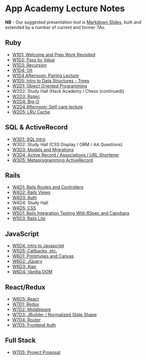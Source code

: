 # App Academy Lecture Notes

**NB** - Our suggested presentation tool is [Markdown Slides][slides],
built and extended by a number of current and former TAs.

[slides]: https://s-pangburn.github.io/slides/
[claire-github]: https://github.com/clairekrogers
[s-pang]: https://github.com/s-pangburn

## Ruby

- [W1D1: Welcome and Prep Work Revisited][w1d1]
- [W1D2: Pass by Value][w1d2]
- [W1D3: Recursion][w1d3]
- [W1D4: Git][w1d4]
- [W1D4 Afternoon: Pairing Lecture][pairing]
- [W1D5: Intro to Data Structures - Trees][w1d5]
- [W2D1: Object Oriented Programming][w2d1]
- W2D2: Study Hall (Hack Academy / Chess (continued))
- [W2D3: Rspec][w2d3]
- [W2D4: Big-O][w2d4]
- [W2D4 Afternoon: Self-care lecture][self-care]
- [W2D5: LRU Cache][w2d5]

[w1d1]: ruby/w1d1-welcome
[w1d2]: ruby/w1d2-array-hash-ruby-style
[w1d3]: ruby/w1d3-recursion
[w1d4]: ruby/w1d4-git
[w1d5]: ruby/w1d5-adt-trees
[pairing]: nontech/good_pairing.md

[w2d1]: ruby/w2d1-oop
[w2d3]: ruby/w2d3-rspec
[w2d4]: ruby/w2d4-big-o
[w2d5]: ruby/w2d5-lru-cache
[self-care]: nontech/imposter_syndrome_slides.md

## SQL & ActiveRecord

- [W3D1: SQL Intro][w3d1]
- W3D2: Study Hall (CSS Display / ORM / AA Questions)
- [W3D3: Models and Migrations][w3d3]
- [W3D4: Active Record / Associations / URL Shortener][w3d4]
- [W3D5: Metaprogramming ActiveRecord][w3d5]

[w3d1]: sql/w3d1-sql-intro
[w3d2]: sql/w3d2-orm
[w3d3]: sql/w3d3-models-migrations
[w3d4]: sql/w3d4-activerecord
[w3d5]: sql/w3d5-metaprogramming

## Rails

- [W4D1: Rails Routes and Controllers][w4d1]
- [W4D2: Rails Views][w4d2]
- [W4D3: Auth][w4d3]
- W4D4: Study Hall
- [W4D5: CSS][w4d5]
- [W5D1: Rails Integration Testing With RSpec and Capybara][w5d1]
- [W5D3: Rails Lite][w5d3]

[w4d1]: rails/w4d1-rails-controllers
[w4d2]: rails/w4d2-rails-views
[w4d3]: rails/w4d3-auth
[w4d5]: rails/w4d5-css
[w5d1]: rails/w5d1-capybara
[w5d3]: rails/w5d3-rails-lite

## JavaScript

- [W5D4: Intro to Javascript][w5d4]
- [W5D5: Callbacks, etc.][w5d5]
- [W6D1: Prototypes and Canvas][w6d1]
- [W6D2: JQuery][w6d2]
- [W6D3: Ajax][w6d3]
- [W6D4: Vanilla DOM][w6d4]

[w5d4]: javascript/w5d4-js-intro
[w5d5]: javascript/w5d5-callbacks
[w6d1]: javascript/w6d1-prototypes
[w6d2]: javascript/w6d2-jquery
[w6d3]: javascript/w6d3-ajax
[w6d4]: javascript/w6d4-vanilla-dom

## React/Redux

- [W6D5: React][w6d5]
- [W7D1: Redux][w7d1]
- [W7D2: Middleware][w7d2]
- [W7D3: JBuilder / Normalized State Shape][w7d3]
- [W7D4: Router][w7d4]
- [W7D5: Frontend Auth][w7d5]

[w6d5]: react/w6d5-react
[w7d1]: react/w7d1-redux
[w7d2]: react/w7d2-thunk
[w7d3]: react/w7d3-jbuilder-state-shape
[w7d4]: react/w7d4-react-router
[w7d5]: react/w7d5-frontend-auth

## Full Stack

- [W7D5: Project Proposal][proposal]

[proposal]: fullstack/w7d5-fsp-proposal
[styling]: fullstack/styling

